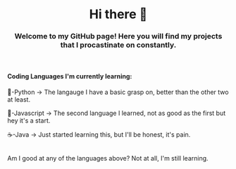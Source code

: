 <h1 align="center">Hi there 👋</h1>

<h3 align="center">Welcome to my GitHub page! Here you will find my projects that I procastinate on constantly.</h3>
<br>

#### Coding Languages I'm currently learning:

🐍-Python
  -> The langauge I have a basic grasp on, better than the other two at least.

🍵-Javascript
  -> The second language I learned, not as good as the first but hey it's a start.

☕️-Java
  -> Just started learning this, but I'll be honest, it's pain.

<br>
Am I good at any of the languages above? Not at all, I'm still learning.
